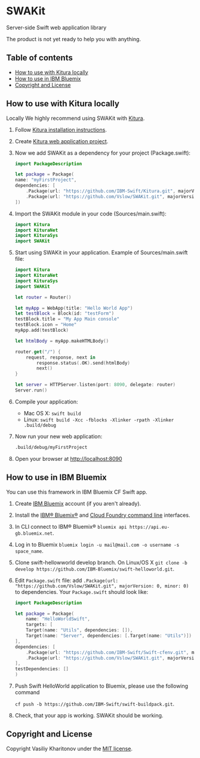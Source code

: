 # SWAKit
Server-side Swift web application library

The product is not yet ready to help you with anything.

## Table of contents

- [How to use with Kitura locally](#how-to-use-with-kitura-locally)
- [How to use in IBM Bluemix](#how-to-use-in-ibm-bluemix)
- [Copyright and License](#copyright-and-license)

## How to use with Kitura locally

Locally We highly recommend using SWAKit with [Kitura](https://github.com/IBM-Swift/Kitura).

1. Follow [Kitura installation instructions](https://github.com/IBM-Swift/Kitura#swift-version).

2. Create [Kitura web application project](https://github.com/IBM-Swift/Kitura#developing-kitura-applications).

3. Now we add SWAKit as a dependency for your project (Package.swift):
    
    ```swift
    import PackageDescription

    let package = Package(
    name: "myFirstProject",
    dependencies: [
        .Package(url: "https://github.com/IBM-Swift/Kitura.git", majorVersion: 0, minor: 13),
        .Package(url: "https://github.com/Vslow/SWAKit.git", majorVersion: 0, minor: 0)
    ])
    ```
4. Import the SWAKit module in your code (Sources/main.swift):
    
    ```swift
    import Kitura
    import KituraNet
    import KituraSys
    import SWAKit
    ```
5. Start using SWAKit in your application. Example of Sources/main.swift file:

    ```swift
    import Kitura
    import KituraNet
    import KituraSys
    import SWAKit

    let router = Router()

    let myApp = WebApp(title: "Hello World App")
    let testBlock = Block(id: "testForm")
    testBlock.title = "My App Main console"
    testBlock.icon = "Home"
    myApp.add(testBlock)

    let htmlBody = myApp.makeHTMLBody()

    router.get("/") {
        request, response, next in
            response.status(.OK).send(htmlBody)
            next()
    }

    let server = HTTPServer.listen(port: 8090, delegate: router)
    Server.run()
    ```
6. Compile your application:

    - Mac OS X: `swift build`
    - Linux: `swift build -Xcc -fblocks -Xlinker -rpath -Xlinker .build/debug`

9. Now run your new web application:

    ```bash
    .build/debug/myFirstProject
    ```

10. Open your browser at [http://localhost:8090](http://localhost:8090)

## How to use in IBM Bluemix

You can use this framework in IBM Bluemix CF Swift app.

1. Create [IBM Bluemix](https://console.ng.bluemix.net/registration/) account (if you aren't already).

2. Install the [IBM® Bluemix®](http://clis.ng.bluemix.net/ui/home.html) and [Cloud Foundry command line](https://github.com/cloudfoundry/cli/releases) interfaces.

3. In CLI connect to IBM® Bluemix® `bluemix api https://api.eu-gb.bluemix.net`.

4. Log in to Bluemix `bluemix login -u mail@mail.com -o username -s space_name`.

5. Clone swift-hellowworld develop branch. On Linux/OS X `git clone -b develop https://github.com/IBM-Bluemix/swift-helloworld.git`.

6. Edit `Package.swift` file: add `.Package(url: "https://github.com/Vslow/SWAKit.git", majorVersion: 0, minor: 0)` to dependencies. Your `Package.swift` should look like:

    ``` swift
    import PackageDescription

    let package = Package(
        name: "HelloWorldSwift",
        targets: [
        Target(name: "Utils", dependencies: []),
        Target(name: "Server", dependencies: [.Target(name: "Utils")])
    ],
    dependencies: [
        .Package(url: "https://github.com/IBM-Swift/Swift-cfenv.git", majorVersion: 1, minor: 0),
        .Package(url: "https://github.com/Vslow/SWAKit.git", majorVersion: 0, minor: 0)
    ],
    testDependencies: []
    )
    ```

7. Push Swift HelloWorld application to Bluemix, please use the following command

    `cf push -b https://github.com/IBM-Swift/swift-buildpack.git`.

8. Check, that your app is working. SWAKit should be working.

## Copyright and License

Copyright Vasiliy Kharitonov under the [MIT license](LICENSE).
